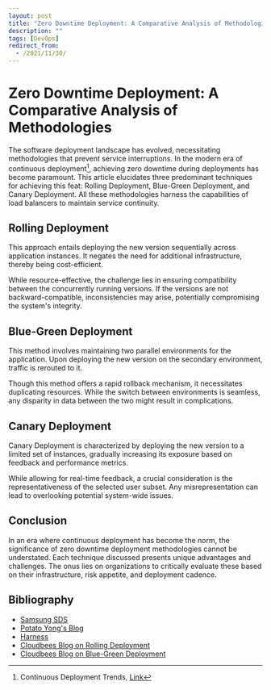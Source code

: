 ```yaml
---
layout: post
title: "Zero Downtime Deployment: A Comparative Analysis of Methodologies"
description: ""
tags: [DevOps]
redirect_from:
  - /2021/11/30/
---
```


# Zero Downtime Deployment: A Comparative Analysis of Methodologies

The software deployment landscape has evolved, necessitating methodologies that prevent service interruptions. In the modern era of continuous deployment[^1], achieving zero downtime during deployments has become paramount. This article elucidates three predominant techniques for achieving this feat: Rolling Deployment, Blue-Green Deployment, and Canary Deployment. All these methodologies harness the capabilities of load balancers to maintain service continuity.

## Rolling Deployment

This approach entails deploying the new version sequentially across application instances. It negates the need for additional infrastructure, thereby being cost-efficient. 

While resource-effective, the challenge lies in ensuring compatibility between the concurrently running versions. If the versions are not backward-compatible, inconsistencies may arise, potentially compromising the system's integrity.

## Blue-Green Deployment

This method involves maintaining two parallel environments for the application. Upon deploying the new version on the secondary environment, traffic is rerouted to it.

Though this method offers a rapid rollback mechanism, it necessitates duplicating resources. While the switch between environments is seamless, any disparity in data between the two might result in complications.

## Canary Deployment

Canary Deployment is characterized by deploying the new version to a limited set of instances, gradually increasing its exposure based on feedback and performance metrics.

While allowing for real-time feedback, a crucial consideration is the representativeness of the selected user subset. Any misrepresentation can lead to overlooking potential system-wide issues.

## Conclusion

In an era where continuous deployment has become the norm, the significance of zero downtime deployment methodologies cannot be understated. Each technique discussed presents unique advantages and challenges. The onus lies on organizations to critically evaluate these based on their infrastructure, risk appetite, and deployment cadence.

## Bibliography

- [Samsung SDS](https://www.samsungsds.com/kr/insights/1256264_4627.html)
- [Potato Yong's Blog](https://potato-yong.tistory.com/136)
- [Harness](https://harness.io/blog/blue-green-canary-deployment-strategies/)
- [Cloudbees Blog on Rolling Deployment](https://www.cloudbees.com/blog/rolling-deployment)
- [Cloudbees Blog on Blue-Green Deployment](https://www.cloudbees.com/blog/blue-green-deployment)


[^1]: Continuous Deployment Trends, [Link](https://imgur.com/a/3uBZKBN)
